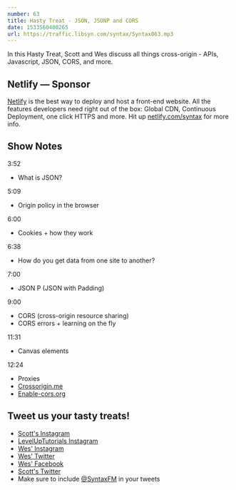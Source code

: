 ```yaml
---
number: 63
title: Hasty Treat - JSON, JSONP and CORS
date: 1533560400265
url: https://traffic.libsyn.com/syntax/Syntax063.mp3
---
```


In this Hasty Treat, Scott and Wes discuss all things cross-origin - APIs, Javascript, JSON, CORS, and more.

## Netlify — Sponsor

[Netlify](https://netlify.com/syntax) is the best way to deploy and host a front-end website. All the features developers need right out of the box: Global CDN, Continuous Deployment, one click HTTPS and more. Hit up [netlify.com/syntax](https://netlify.com/syntax) for more info.

## Show Notes

3:52

* What is JSON?

5:09

* Origin policy in the browser

6:00

* Cookies + how they work

6:38

* How do you get data from one site to another?

7:00

* JSON P (JSON with Padding)

9:00

* CORS (cross-origin resource sharing)
* CORS errors + learning on the fly

11:31

* Canvas elements

12:24

* Proxies
* [Crossorigin.me](https://corsproxy.github.io/)
* [Enable-cors.org](https://enable-cors.org/)

## Tweet us your tasty treats!

* [Scott's Instagram](https://www.instagram.com/stolinski/)
* [LevelUpTutorials Instagram](https://www.instagram.com/LevelUpTutorials/)
* [Wes' Instagram](https://www.instagram.com/wesbos/)
* [Wes' Twitter](https://twitter.com/wesbos)
* [Wes' Facebook](https://www.facebook.com/wesbos.developer)
* [Scott's Twitter](https://twitter.com/stolinski)
* Make sure to include [@SyntaxFM](https://twitter.com/SyntaxFM) in your tweets
